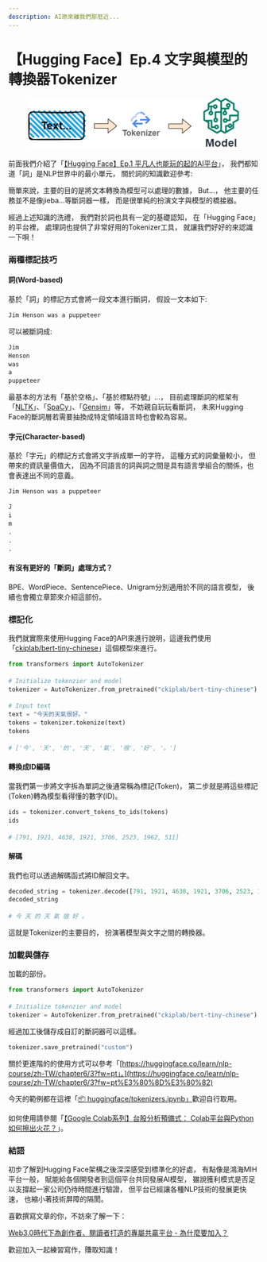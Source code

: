 ```yaml
---
description: AI原來離我們那麼近...
---
```


# 【Hugging Face】Ep.4 文字與模型的轉換器Tokenizer

<figure><img src="../.gitbook/assets/huggingface_tokenizer.drawio.png" alt=""><figcaption></figcaption></figure>

前面我們介紹了「[【Hugging Face】Ep.1 平凡人也能玩的起的AI平台](https://www.potatomedia.co/s/aHvvQP3M)」， 我們都知道「詞」是NLP世界中的最小單元， 關於詞的知識歡迎參考:

簡單來說，主要的目的是將文本轉換為模型可以處理的數據， But…， 他主要的任務並不是像jieba…等斷詞器一樣， 而是很單純的扮演文字與模型的橋接器。

經過上述知識的洗禮， 我們對於詞也具有一定的基礎認知， 在「Hugging Face」的平台裡， 處理詞也提供了非常好用的Tokenizer工具， 就讓我們好好的來認識一下唄！

### 兩種標記技巧

#### 詞(Word-based)

基於「詞」的標記方式會將一段文本進行斷詞， 假設一文本如下:

```python
Jim Henson was a puppeteer
```

可以被斷詞成:

```python
Jim
Henson
was
a
puppeteer
```

最基本的方法有「基於空格」、「基於標點符號」…， 目前處理斷詞的框架有「[NLTK](https://www.nltk.org/)」、「[SpaCy](https://spacy.io/)」、「[Gensim](https://github.com/RaRe-Technologies/gensim)」等， 不妨親自玩玩看斷詞， 未來Hugging Face的斷詞層若需要抽換成特定領域語言時也會較為容易。

#### 字元(Character-based)

基於「字元」的標記方式會將文字拆成單一的字符， 這種方式的詞彙量較小， 但帶來的資訊量價值大， 因為不同語言的詞與詞之間是具有語言學組合的關係，也會表達出不同的意義。

```python
Jim Henson was a puppeteer
```

```python
J
i
m
.
.
.
```

#### 有沒有更好的「斷詞」處理方式？

BPE、WordPiece、SentencePiece、Unigram分別適用於不同的語言模型， 後續也會獨立章節來介紹這部份。

### 標記化

我們就實際來使用Hugging Face的API來進行說明，這邊我們使用「[ckiplab/bert-tiny-chinese](https://huggingface.co/ckiplab/bert-tiny-chinese)」這個模型來進行。

```python
from transformers import AutoTokenizer

# Initialize tokenzier and model
tokenizer = AutoTokenizer.from_pretrained("ckiplab/bert-tiny-chinese")

# Input text
text = "今天的天氣很好。"
tokens = tokenizer.tokenize(text)
tokens

# ['今', '天', '的', '天', '氣', '很', '好', '。']
```

#### 轉換成ID編碼

當我們第一步將文字拆為單詞之後通常稱為標記(Token)， 第二步就是將這些標記(Token)轉為模型看得懂的數字(ID)。

```python
ids = tokenizer.convert_tokens_to_ids(tokens)
ids

# [791, 1921, 4638, 1921, 3706, 2523, 1962, 511]
```

#### 解碼

我們也可以透過解碼函式將ID解回文字。

```python
decoded_string = tokenizer.decode([791, 1921, 4638, 1921, 3706, 2523, 1962, 511])
decoded_string

# 今 天 的 天 氣 很 好 。
```

這就是Tokenizer的主要目的， 扮演著模型與文字之間的轉換器。

### 加載與儲存

加載的部份。

```python
from transformers import AutoTokenizer

# Initialize tokenzier and model
tokenizer = AutoTokenizer.from_pretrained("ckiplab/bert-tiny-chinese")
```

經過加工後儲存成自訂的斷詞器可以這樣。

```python
tokenizer.save_pretrained("custom")
```

關於更進階的的使用方式可以參考「[https://huggingface.co/learn/nlp-course/zh-TW/chapter6/3?fw=pt」。](https://huggingface.co/learn/nlp-course/zh-TW/chapter6/3?fw=pt%E3%80%8D%E3%80%82)



今天的範例都在這裡「[📦 huggingface/tokenizers.ipynb」](https://github.com/weihanchen/google-colab-python-learn/blob/main/jupyter-examples/huggingface/tokenizers.ipynb)歡迎自行取用。

如何使用請參閱「[【Google Colab系列】台股分析預備式： Colab平台與Python如何擦出火花？](https://www.potatomedia.co/s/aNLHZe3S)」。

### 結語

初步了解到Hugging Face架構之後深深感受到標準化的好處， 有點像是鴻海MIH平台一般， 賦能給各個開發者到這個平台共同發展AI模型， 雖說獲利模式是否足以支撐起一家公司仍待時間進行驗證， 但平台已經讓各種NLP技術的發展更快速， 也縮小著技術屏障的隔閡。

喜歡撰寫文章的你，不妨來了解一下：

[Web3.0時代下為創作者、閱讀者打造的專屬共贏平台 - 為什麼要加入？](https://www.potatomedia.co/s/2PmFxsq)

歡迎加入一起練習寫作，賺取知識！
